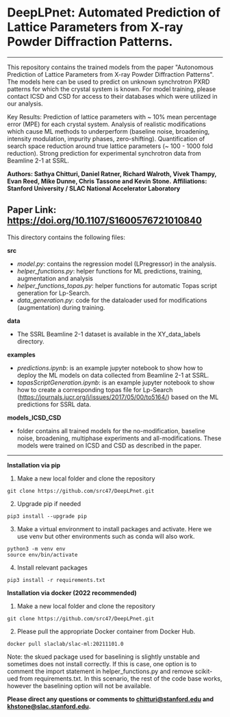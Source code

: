 # DeepLPnet: Automated Prediction of Lattice Parameters from X-ray Powder Diffraction Patterns.

-----------------------------------------------------------------------------------------------------------------------------------------------------------------
This repository contains the trained models from the paper "Autonomous Prediction of Lattice Parameters from X-ray Powder Diffraction Patterns". The models here can be used to predict on unknown synchrotron PXRD patterns for which the crystal system is known. For model training, please contact ICSD and CSD for access to their databases which were utilized in our analysis. 

Key Results: Prediction of lattice parameters with ~ 10% mean percentage error (MPE) for each crystal system. Analysis of realistic modifications which cause ML methods to underperform (baseline noise, broadening, intensity modulation, impurity phases, zero-shifting). Quantification of search space reduction around true lattice parameters (~ 100 - 1000 fold reduction). Strong prediction for experimental synchrotron data from Beamline 2-1 at SSRL. 

**Authors: Sathya Chitturi, Daniel Ratner, Richard Walroth, Vivek Thampy, Evan Reed, Mike Dunne, Chris Tassone and Kevin Stone.**
**Affiliations: Stanford University / SLAC National Accelerator Laboratory**

Paper Link: https://doi.org/10.1107/S1600576721010840
---

This directory contains the following files: 

**src** 

* *model.py*: contains the regression model (LPregressor) in the analysis. 
* *helper_functions.py*: helper functions for ML predictions, training, augmentation and analysis
* *helper_functions_topas.py*: helper functions for automatic Topas script generation for Lp-Search. 
* *data_generation.py*: code for the dataloader used for modifications (augmentation) during training.

**data** 

* The SSRL Beamline 2-1 dataset is available in the XY_data_labels directory.

**examples** 

* *predictions.ipynb*: is an example jupyter notebook to show how to deploy the ML models on data collected from Beamline 2-1 at SSRL. 
* *topasScriptGeneration.ipynb*: is an example jupyter notebook to show how to create a corresponding topas file for Lp-Search (https://journals.iucr.org/j/issues/2017/05/00/to5164/) based on the ML predictions for SSRL data. 

**models_ICSD_CSD** 

* folder contains all trained models for the no-modification, baseline noise, broadening, multiphase experiments and all-modifications. These models were trained on ICSD and CSD as described in the paper. 

---

**Installation via pip** 

1) Make a new local folder and clone the repository

```
git clone https://github.com/src47/DeepLPnet.git
```

2) Upgrade pip if needed

```
pip3 install --upgrade pip
```

3) Make a virtual environment to install packages and activate. Here we use venv but other environments such as conda will also work. 

```
python3 -m venv env 
source env/bin/activate
```

4) Install relevant packages

```
pip3 install -r requirements.txt
```

**Installation via docker (2022 recommended)** 

1) Make a new local folder and clone the repository

```
git clone https://github.com/src47/DeepLPnet.git
```

2) Please pull the appropriate Docker container from Docker Hub.

```
docker pull slaclab/slac-ml:20211101.0
```

Note: the skued package used for baselining is slightly unstable and sometimes does not install correctly. If this is case, one option is to comment the import statement in helper_functions.py and remove scikit-ued from requirements.txt. In this scenario, the rest of the code base works, however the baselining option will not be available. 

**Please direct any questions or comments to chitturi@stanford.edu and khstone@slac.stanford.edu.** 


